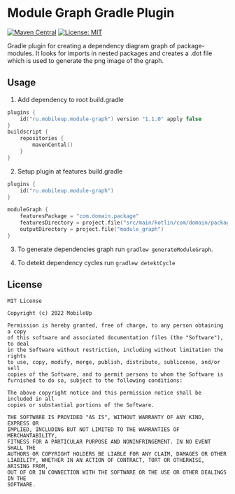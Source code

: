 # Module Graph Gradle Plugin
[![Maven Central](https://img.shields.io/maven-central/v/ru.mobileup/module-graph)](https://repo1.maven.org/maven2/ru/mobileup/module-graph)
[![License: MIT](https://img.shields.io/badge/License-MIT-yellow.svg)](https://opensource.org/licenses/MIT)

Gradle plugin for creating a dependency diagram graph of package-modules. It looks for imports in nested packages and creates a .dot file which is used to generate the png image of the graph.

## Usage

1) Add dependency to root build.gradle
```kotlin
plugins {
    id("ru.mobileup.module-graph") version "1.1.0" apply false
}
buildscript {
    repositories {
        mavenCental()
    }
}
```

2) Setup plugin at features build.gradle
```kotlin
plugins {
    id("ru.mobileup.module-graph")
}

moduleGraph {
    featuresPackage = "com.domain.package"
    featuresDirectory = project.file("src/main/kotlin/com/domain/package")
    outputDirectory = project.file("module_graph")
}
```

3) To generate dependencies graph run `gradlew generateModuleGraph`.

4) To detekt dependency cycles run `gradlew detektCycle`

## License
```
MIT License

Copyright (c) 2022 MobileUp

Permission is hereby granted, free of charge, to any person obtaining a copy
of this software and associated documentation files (the "Software"), to deal
in the Software without restriction, including without limitation the rights
to use, copy, modify, merge, publish, distribute, sublicense, and/or sell
copies of the Software, and to permit persons to whom the Software is
furnished to do so, subject to the following conditions:

The above copyright notice and this permission notice shall be included in all
copies or substantial portions of the Software.

THE SOFTWARE IS PROVIDED "AS IS", WITHOUT WARRANTY OF ANY KIND, EXPRESS OR
IMPLIED, INCLUDING BUT NOT LIMITED TO THE WARRANTIES OF MERCHANTABILITY,
FITNESS FOR A PARTICULAR PURPOSE AND NONINFRINGEMENT. IN NO EVENT SHALL THE
AUTHORS OR COPYRIGHT HOLDERS BE LIABLE FOR ANY CLAIM, DAMAGES OR OTHER
LIABILITY, WHETHER IN AN ACTION OF CONTRACT, TORT OR OTHERWISE, ARISING FROM,
OUT OF OR IN CONNECTION WITH THE SOFTWARE OR THE USE OR OTHER DEALINGS IN THE
SOFTWARE.
```
